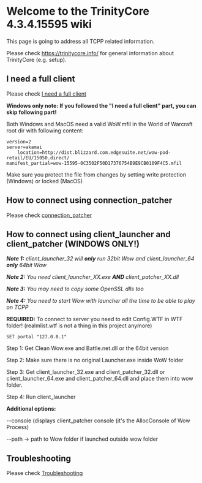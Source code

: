 # Welcome to the TrinityCore 4.3.4.15595 wiki
This page is going to address all TCPP related information.

Please check https://trinitycore.info/ for general information about TrinityCore (e.g. setup).

## I need a full client
Please check [I need a full client](https://github.com/The-Cataclysm-Preservation-Project/TrinityCore/wiki/I-need-a-full-client)

**Windows only note: If you followed the "I need a full client" part, you can skip following part!**

Both Windows and MacOS need a valid WoW.mfil in the World of Warcraft root dir with following content:
```
version=2
server=akamai
    location=http://dist.blizzard.com.edgesuite.net/wow-pod-retail/EU/15050.direct/
manifest_partial=wow-15595-0C3502F50D17376754B9E9CB0109F4C5.mfil
```
Make sure you protect the file from changes by setting write protection (Windows) or locked (MacOS)

## How to connect using connection_patcher
Please check [connection_patcher](https://github.com/The-Cataclysm-Preservation-Project/TrinityCore/wiki/connection_patcher)


## How to connect using client_launcher and client_patcher (WINDOWS ONLY!)
_**Note 1:** client_launcher_32 will **only** run 32bit Wow and client_launcher_64 **only** 64bit Wow_

_**Note 2:** You need client_launcher_XX.exe **AND** client_patcher_XX.dll_

_**Note 3:** You may need to copy some OpenSSL dlls too_

_**Note 4:** You need to start Wow with launcher all the time to be able to play on TCPP_

**REQUIRED:** To connect to server you need to edit Config.WTF in WTF folder! (realmlist.wtf is not a thing in this project anymore)

`SET portal "127.0.0.1"`

Step 1: Get Clean Wow.exe and Battle.net.dll or the 64bit version

Step 2: Make sure there is no original Launcher.exe inside WoW folder

Step 3: Get client_launcher_32.exe and client_patcher_32.dll or client_launcher_64.exe and client_patcher_64.dll and place them into wow folder.

Step 4: Run client_launcher

**Additional options:** 

--console (displays client_patcher console (it's the AllocConsole of Wow Process)

--path -> path to Wow folder if launched outside wow folder

## Troubleshooting
Please check [Troubleshooting](https://github.com/The-Cataclysm-Preservation-Project/TrinityCore/wiki/Troubleshooting)